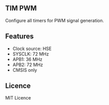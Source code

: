 ## TIM PWM

Configure all timers for PWM signal generation.

## Features
 - Clock source: HSE
 - SYSCLK: 72 MHz
 - APB1: 36 MHz
 - APB2: 72 MHz
 - CMSIS only

## Licence
MIT Licence
